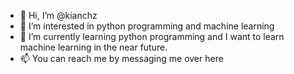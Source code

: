 - 👋 Hi, I’m @kianchz
- 👀 I’m interested in python programming and machine learning
- 🌱 I’m currently learning python programming and I want to learn machine learning in the near future. 
- 📫 You can reach me by messaging me over here 

<!---
kianchz/kianchz is a ✨ special ✨ repository because its `README.md` (this file) appears on your GitHub profile.
You can click the Preview link to take a look at your changes.
--->
